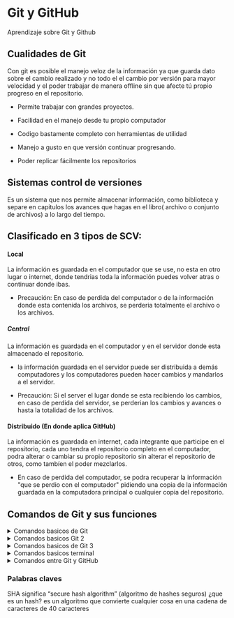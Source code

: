 # Git y GitHub
Aprendizaje sobre Git y  Github

## Cualidades de Git

Con git  es posible el manejo veloz de la información ya que guarda dato  sobre el cambio realizado y no todo el el cambio por versión para mayor velocidad y el poder trabajar de manera offline sin que afecte tú propio progreso en el repositorio.



 + Permite trabajar con grandes proyectos.

 +  Facilidad en el manejo desde tu propio computador

 +  Codigo  bastamente completo con herramientas de utilidad

 +  Manejo a gusto en que versión continuar progresando.

 +  Poder replicar fácilmente  los repositorios

 


## Sistemas control de versiones
Es un sistema que nos permite almacenar información, como biblioteca y separe en capitulos los avances que hagas en el libro( archivo o conjunto de archivos) a lo largo del tiempo.

## Clasificado en  3 tipos de SCV:

#### Local

La información  es guardada en el computador que se use, no esta en otro lugar o internet, donde  tendrias toda la información puedes volver atras o continuar donde ibas.

+ Precaución: En caso de perdida del computador o de la información donde esta contenida los archivos, se perderia totalmente el archivo o los archivos.

##### Central

La información es guardada en el  computador y en el servidor donde esta almacenado el repositorio.

 + la información guardada en el servidor puede ser distribuida a demás computadores y los computadores pueden hacer cambios y mandarlos a el servidor.

 + Precaución: Si el server el lugar donde se esta recibiendo los cambios, en caso de perdida del servidor, se perderian los cambios y avances o hasta la totalidad de los archivos.

 #### Distribuido (En donde aplica GitHub)

 La información es guardada en internet, cada integrante que participe en el repositorio, cada uno tendra el repositorio completo en el computador, podra alterar o cambiar su propio repositorio sin alterar el repositorio de otros, como tambíen el poder mezclarlos.

 + En caso de perdida del computador,  se podra recuperar  la información "que se perdio con el computador" pidiendo una copia de la información guardada  en la computadora principal o cualquier copia  del repositorio.

 ## Comandos de Git y sus funciones

<details>
    <summary>Comandos basicos de Git</summary>

```
git: lista de los subcomandos de Git

git config --global user.email example@example.com :

git config --global user.name example :

git init: iniciar un repositorio dentro de la carpeta o (git init example para que tenga nombre el repositorio)

git status: muestra los archivos que esperan ser agregados en el staging area, los que son agregados y esperan confirmanción; guardados cuando se use el comando git commit.

git add example : agrega el archivo al Staging Area.

git log : muestra los commit creados, con la fecha, el autor y el codigo de 40 digitos como Hash del mismo.

git log --oneline : muestra la lista de los commist creado con

git mv example: mueve, renombra una carpeta

```
</details>
<details>
    <summary>Comandos basicos Git 2</summary>

```
git version: muestra la version instalada de Git

git clone link : clona un directorio de el link dado

git branch:

git checkout:

git commit "example": agrega a los archivos que  estan en el Staging area y el nombre

git diff:

git log >bitacora_log.txt recomendable hacer un respaldo antes de cualquier reset.

git reset --soft: No toca los cambios en área de trabajo. Solo borra los títulos(restablece el encabezado del commit). Esto deja todos los cambios modificados, listos para hacer un commit nuevo y resumido.

git reset --mixed: es muy parecido a reset soft, la diferencia es que git reset mixed iguala el Stagin area al working directory. Significa que borra el commit, pero para que nosotros puedamos hacer un commit nos toca antes agregar los archivos al Stagin area.
```
</details>

</details>

<details>
    <summary>Comandos basicos de Git 3</summary>

```
git init add -A : Agrega todos los archivos del Working Directory al Staging Area.

git init add [file or directory] : Agrega un archivo o carpeta del Working Directory al Staging Area.

git init add -n [file or directory] : Simula el agregado de un archivo o directorio al Staging Area pero la verdad no lo hace.

git rm --cached [file or directory] : Elimina un archivo o carpeta del Staging Area y lo deja en el Working Directory.

git commit --amend : concatena cambios al ultimo commit.

git tag  number: etiquetar  que sirve para saber la versión de el ultimo commit.

git tag: nos permite agregar etiquetas a nuestros cambios.
-a para la anotación
-m para el mensaje

-l nos muestra la lista de etiquetas
-f para renombrar
-d para borrar


```
</details>

<details>
    <summary>Comandos basicos terminal</summary>

```
mkdir example: crea la carpeta con el nombre example

ls: muestra los archivos dentro de la carpeta

clear :limpia la terminal

touch: crea un archivo dentro de la carpeta

rm example: para borrar el archivo llamado example

rm -rf example: para borrar la carpeta example

vim example.txt : para editar  el archivo example(al finalizar salir con qw para salir y guardar) 

q: para salir dentro de un archivo

w: para guardar los cambios dentro de un archivo

```
</details>

<details>
    <summary>Comandos entre Git y GitHub </summary>

```
git clone [https/ssh] : en github nos hace una copia del proyecto en nuestro perfil/repositorios para poder hacerle lo que queramos,dependendo de  si eliges https o ssh, el ssh pide verificar de forma remota por mayor seguridad.
(https://help.github.com/articles/which-remote-url-should-i-use/)

git remote add [origin] [SSH/HTTPS] : Conecta un repositorio con nuestro equipo local.

git remote -v : Lista las conexiones existentes.

git remote remove [origin] : Elimina una conexión con algún repositorio.


```
</details>

### Palabras claves

SHA significa “secure hash algorithm” (algoritmo de hashes seguros)
¿que es un hash? es un algoritmo que convierte cualquier cosa en una cadena de caracteres de 40 caracteres

